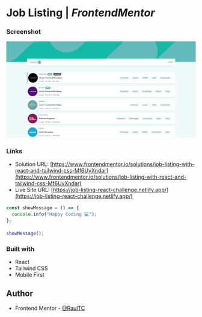 # Job Listing | _FrontendMentor_

### Screenshot

![](./src/jobListing.png)

### Links

- Solution URL: [https://www.frontendmentor.io/solutions/job-listing-with-react-and-tailwind-css-Mf6UvXndar](https://www.frontendmentor.io/solutions/job-listing-with-react-and-tailwind-css-Mf6UvXndar)
- Live Site URL: [https://job-listing-react-challenge.netlify.app/](https://job-listing-react-challenge.netlify.app/)

```js
const showMessage = () => {
  console.info("Happy Coding 💻");
};

showMessage();
```

### Built with

- React
- Tailwind CSS
- Mobile First

## Author

- Frontend Mentor - [@RaulTC](https://www.frontendmentor.io/profile/Raul-TC)
